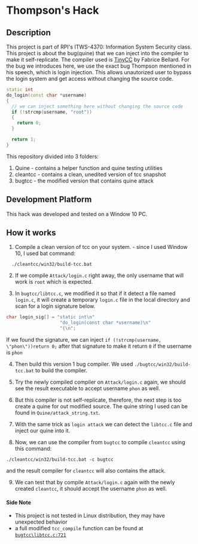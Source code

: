 # Thompson's Hack

## Description

This project is part of RPI's ITWS-4370: Information System Security class. This project is about the bug(quine) that we can inject into the compiler to make it self-replicate.
The compiler used is [TinyCC](https://github.com/TinyCC/tinycc) by Fabrice Bellard.
For the bug we introduces here, we use the exact bug Thompson mentioned in his speech, which is login injection. This allows unautorized user to bypass the login system and get access without changing the source code.


```c++
static int
do_login(const char *username)
{
  // we can inject something here without changing the source code
  if (!strcmp(username, "root"))
  {
    return 0;
  }

  return 1;
}
```


This repository divided into 3 folders:
1. Quine - contains a helper function and quine testing utilities
2. cleantcc - contains a clean, unedited version of tcc snapshot
3. bugtcc - the modified version that contains quine attack

## Development Platform

This hack was developed and tested on a Window 10 PC.

## How it works

1. Compile a clean version of tcc on your system. - since I used Window 10, I used bat command:
```
  ./cleantcc/win32/build-tcc.bat
```

2. If we compile `Attack/login.c` right away, the only username that will work is `root` which is expected.

3. In `bugtcc/libtcc.c`, we modified it so that if it detect a file named `login.c`, it will create a temporary `login.c` file in the local directory and scan for a login signature below.
```c++
char login_sig[] = "static int\n"
                    "do_login(const char *username)\n"
                    "{\n";
```
If we found the signature, we can inject `if (!strcmp(username, \"phon\"))return 0;` after that signature to make it return `0` if the username is `phon`

4. Then build this version 1 bug compiler. We used `./bugtcc/win32/build-tcc.bat` to build the compiler.

5. Try the newly compiled compiler on `Attack/login.c` again, we should see the result executable to accept username `phon` as well.

6. But this compiler is not self-replicate, therefore, the next step is too create a quine for out modified source. The quine string I used can be found in `Quine/attack_string.txt`.

7. With the same trick as `login attack` we can detect the `libtcc.c` file and inject our quine into it.

8. Now, we can use the compiler from `bugtcc` to compile `cleantcc` 
using this command:
```
./cleantcc/win32/build-tcc.bat -c bugtcc
```
and the result compiler for `cleantcc` will also contains the attack.

9. We can test that by compile `Attack/login.c` again with the newly created `cleantcc`, it should accept the username `phon` as well.

#### Side Note

- This project is not tested in Linux distribution, they may have unexpected behavior
- a full modified `tcc_compile` function can be found at [`bugtcc\libtcc.c:721`](bugtcc\libtcc.c)
